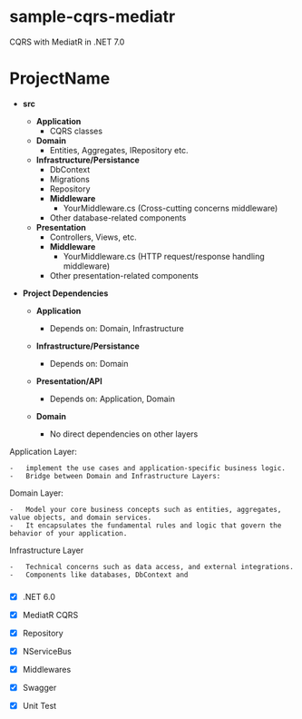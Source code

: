 # sample-cqrs-mediatr
CQRS with MediatR in .NET 7.0

# ProjectName
  - **src**
    - **Application**
      - CQRS classes
    - **Domain**
      - Entities, Aggregates, IRepository etc.
    - **Infrastructure/Persistance**
      - DbContext
      - Migrations
	  -	Repository
      - **Middleware**
        - YourMiddleware.cs (Cross-cutting concerns middleware)
      - Other database-related components
    - **Presentation**
      - Controllers, Views, etc.
      - **Middleware**
        - YourMiddleware.cs (HTTP request/response handling middleware)
      - Other presentation-related components
	  
- **Project Dependencies**

  - **Application**
    - Depends on: Domain, Infrastructure
  
  - **Infrastructure/Persistance**
    - Depends on: Domain
  
  - **Presentation/API**
    - Depends on: Application, Domain
  
  - **Domain**
    - No direct dependencies on other layers
  

Application Layer:

    -   implement the use cases and application-specific business logic. 
    -   Bridge between Domain and Infrastructure Layers:

Domain Layer:

    -   Model your core business concepts such as entities, aggregates, value objects, and domain services. 
    -   It encapsulates the fundamental rules and logic that govern the behavior of your application.

Infrastructure Layer

    -   Technical concerns such as data access, and external integrations.
    -   Components like databases, DbContext and 
    


### 
- [x] .NET 6.0
- [x] MediatR CQRS
- [x] Repository
- [x] NServiceBus
- [x] Middlewares
- [x] Swagger 
- [x] Unit Test


